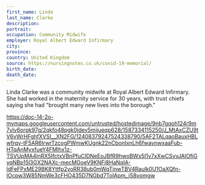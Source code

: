 ```yaml
---
first_name: Linda
last_name: Clarke
description: 
portrait: 
occupation: Community Midwife
employer: Royal Albert Edward Infirmary
city: 
province: 
country: United Kingdom
source: https://nursingnotes.co.uk/covid-19-memorial/
birth_date: 
death_date: 
---
```


Linda Clarke was a community midwife at Royal Albert Edward Infirmary. She had worked in the maternity service for 30 years, with trust chiefs saying she had "brought many new lives into the borough."

https://doc-14-2o-mymaps.googleusercontent.com/untrusted/hostedimage/9nb7gqoh124r9m7vlv6orpk97g/2qkfo48pgk0jdev5mijueqp628/1587334115250/J_MtAxCZU9tV6vWrHFghfXVSI__XN2FG/12408379247524338790/5AF2TALqaoBauxHBLwfrqy-tF5AR6IrwrTzcogPWmwKUgnk22nCbonIxnLh6fwavnwxaaFub-HTqAnMyxfueY4FMlhx1z-TSVUpMA4lnRX5IfctxVBnPfuClDNeEoJBfR9hwoBWx5I1v7xXwCSvvJAlOfiGyqNBp15l3GX2NAXc-mecMGoeV9KNFj8HaNqIA-ldFeFPxME29BK8Yttfp2yoRR38ub0mWqTjnwTBV4Raulk0U1OaXQfn-IOcpw3W85NmWe3cFHO435D7NGbd7TolApm_jS8vomgw